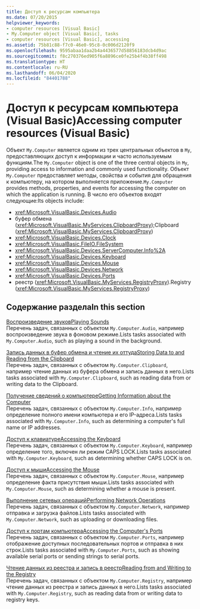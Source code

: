 ```yaml
---
title: Доступ к ресурсам компьютера
ms.date: 07/20/2015
helpviewer_keywords:
- computer resources [Visual Basic]
- My.Computer object [Visual Basic], tasks
- computer resources [Visual Basic], accessing
ms.assetid: 75b81c88-f7c0-46e0-95c8-0c006d2120f9
ms.openlocfilehash: 9595abaa1daa2b4a4436577d58856183dcb4d9ac
ms.sourcegitcommit: f8c270376ed905f6a8896ce0fe25b4f4b38ff498
ms.translationtype: HT
ms.contentlocale: ru-RU
ms.lasthandoff: 06/04/2020
ms.locfileid: "84401788"
---
```

# <a name="accessing-computer-resources-visual-basic"></a><span data-ttu-id="b0104-102">Доступ к ресурсам компьютера (Visual Basic)</span><span class="sxs-lookup"><span data-stu-id="b0104-102">Accessing computer resources (Visual Basic)</span></span>

<span data-ttu-id="b0104-103">Объект `My.Computer` является одним из трех центральных объектов в `My`, предоставляющих доступ к информации и часто используемым функциям.</span><span class="sxs-lookup"><span data-stu-id="b0104-103">The `My.Computer` object is one of the three central objects in `My`, providing access to information and commonly used functionality.</span></span> <span data-ttu-id="b0104-104">Объект `My.Computer` предоставляет методы, свойства и события для обращения к компьютеру, на котором выполняется приложение.</span><span class="sxs-lookup"><span data-stu-id="b0104-104">`My.Computer` provides methods, properties, and events for accessing the computer on which the application is running.</span></span> <span data-ttu-id="b0104-105">В число его объектов входят следующие:</span><span class="sxs-lookup"><span data-stu-id="b0104-105">Its objects include:</span></span>

- <xref:Microsoft.VisualBasic.Devices.Audio>
- <span data-ttu-id="b0104-106">буфер обмена (<xref:Microsoft.VisualBasic.MyServices.ClipboardProxy>);</span><span class="sxs-lookup"><span data-stu-id="b0104-106">Clipboard (<xref:Microsoft.VisualBasic.MyServices.ClipboardProxy>)</span></span>
- <xref:Microsoft.VisualBasic.Devices.Clock>
- <xref:Microsoft.VisualBasic.FileIO.FileSystem>
- <xref:Microsoft.VisualBasic.Devices.ServerComputer.Info%2A>
- <xref:Microsoft.VisualBasic.Devices.Keyboard>
- <xref:Microsoft.VisualBasic.Devices.Mouse>
- <xref:Microsoft.VisualBasic.Devices.Network>
- <xref:Microsoft.VisualBasic.Devices.Ports>
- <span data-ttu-id="b0104-107">реестр (<xref:Microsoft.VisualBasic.MyServices.RegistryProxy>).</span><span class="sxs-lookup"><span data-stu-id="b0104-107">Registry (<xref:Microsoft.VisualBasic.MyServices.RegistryProxy>)</span></span>

## <a name="in-this-section"></a><span data-ttu-id="b0104-108">Содержание раздела</span><span class="sxs-lookup"><span data-stu-id="b0104-108">In this section</span></span>

[<span data-ttu-id="b0104-109">Воспроизведение звуков</span><span class="sxs-lookup"><span data-stu-id="b0104-109">Playing Sounds</span></span>](playing-sounds.md)  
<span data-ttu-id="b0104-110">Перечень задач, связанных с объектом `My.Computer.Audio`, например воспроизведение звука в фоновом режиме.</span><span class="sxs-lookup"><span data-stu-id="b0104-110">Lists tasks associated with `My.Computer.Audio`, such as playing a sound in the background.</span></span>

[<span data-ttu-id="b0104-111">Запись данных в буфер обмена и чтение их оттуда</span><span class="sxs-lookup"><span data-stu-id="b0104-111">Storing Data to and Reading from the Clipboard</span></span>](storing-data-to-and-reading-from-the-clipboard.md)  
<span data-ttu-id="b0104-112">Перечень задач, связанных с объектом `My.Computer.Clipboard`, например чтение данных из буфера обмена и запись данных в него.</span><span class="sxs-lookup"><span data-stu-id="b0104-112">Lists tasks associated with `My.Computer.Clipboard`, such as reading data from or writing data to the Clipboard.</span></span>

[<span data-ttu-id="b0104-113">Получение сведений о компьютере</span><span class="sxs-lookup"><span data-stu-id="b0104-113">Getting Information about the Computer</span></span>](getting-information-about-the-computer.md)  
<span data-ttu-id="b0104-114">Перечень задач, связанных с объектом `My.Computer.Info`, например определение полного имени компьютера и его IP-адреса.</span><span class="sxs-lookup"><span data-stu-id="b0104-114">Lists tasks associated with `My.Computer.Info`, such as determining a computer's full name or IP addresses.</span></span>

[<span data-ttu-id="b0104-115">Доступ к клавиатуре</span><span class="sxs-lookup"><span data-stu-id="b0104-115">Accessing the Keyboard</span></span>](accessing-the-keyboard.md)  
<span data-ttu-id="b0104-116">Перечень задач, связанных с объектом `My.Computer.Keyboard`, например определение того, включен ли режим CAPS LOCK.</span><span class="sxs-lookup"><span data-stu-id="b0104-116">Lists tasks associated with `My.Computer.Keyboard`, such as determining whether CAPS LOCK is on.</span></span>

[<span data-ttu-id="b0104-117">Доступ к мыши</span><span class="sxs-lookup"><span data-stu-id="b0104-117">Accessing the Mouse</span></span>](accessing-the-mouse.md)  
<span data-ttu-id="b0104-118">Перечень задач, связанных с объектом `My.Computer.Mouse`, например определение факта присутствия мыши.</span><span class="sxs-lookup"><span data-stu-id="b0104-118">Lists tasks associated with `My.Computer.Mouse`, such as determining whether a mouse is present.</span></span>

[<span data-ttu-id="b0104-119">Выполнение сетевых операций</span><span class="sxs-lookup"><span data-stu-id="b0104-119">Performing Network Operations</span></span>](performing-network-operations.md)  
<span data-ttu-id="b0104-120">Перечень задач, связанных с объектом `My.Computer.Network`, например отправка и загрузка файлов.</span><span class="sxs-lookup"><span data-stu-id="b0104-120">Lists tasks associated with `My.Computer.Network`, such as uploading or downloading files.</span></span>

[<span data-ttu-id="b0104-121">Доступ к портам компьютера</span><span class="sxs-lookup"><span data-stu-id="b0104-121">Accessing the Computer's Ports</span></span>](accessing-the-computer-s-ports.md)  
<span data-ttu-id="b0104-122">Перечень задач, связанных с объектом `My.Computer.Ports`, например отображение доступных последовательных портов и отправка в них строк.</span><span class="sxs-lookup"><span data-stu-id="b0104-122">Lists tasks associated with `My.Computer.Ports`, such as showing available serial ports or sending strings to serial ports.</span></span>

[<span data-ttu-id="b0104-123">Чтение данных из реестра и запись в реестр</span><span class="sxs-lookup"><span data-stu-id="b0104-123">Reading from and Writing to the Registry</span></span>](reading-from-and-writing-to-the-registry.md)  
<span data-ttu-id="b0104-124">Перечень задач, связанных с объектом `My.Computer.Registry`, например чтение данных из реестра и запись данных в него.</span><span class="sxs-lookup"><span data-stu-id="b0104-124">Lists tasks associated with `My.Computer.Registry`, such as reading data from or writing data to registry keys.</span></span>
